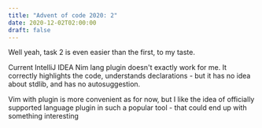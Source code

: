```yaml
---
title: "Advent of code 2020: 2"
date: 2020-12-02T02:00:00
draft: false
---
```


Well yeah, task 2 is even easier than the first, to my taste.

Current IntelliJ IDEA Nim lang plugin doesn't exactly work for me.
It correctly highlights the code, understands declarations - but it has no idea about stdlib, and has no autosuggestion.

Vim with plugin is more convenient as for now, but I like the idea of officially supported language plugin in such a popular tool - that could end up with something interesting

